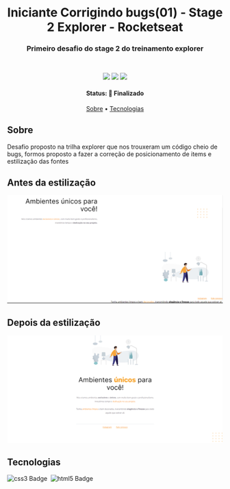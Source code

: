 <h1 align="center">
	Iniciante Corrigindo bugs(01) - Stage 2 Explorer - Rocketseat 
</h1>

<h3 align="center">
	Primeiro desafio do stage 2 do treinamento explorer
</h3>
<br/>
<p align="center">
	<img src="https://img.shields.io/badge/PRs-welcome-brightgreen.svg?style=flat-square"/>
	<img src="https://img.shields.io/github/license/williangomesdev/Explorer-Stage2-CorrigindoBugs-01- ?color=green"/>
	<img src="https://img.shields.io/github/repo-size/williangomesdev/Explorer-Stage2-CorrigindoBugs-01- ?color=green"/>
</p>

<h4 align="center">
	Status: 🚀 Finalizado
</h4>

<p align="center">
	<a href="#about">Sobre</a> •
	<a href="#tech-stack">Tecnologias</a> 
</p>

## Sobre

Desafio proposto na trilha explorer que nos trouxeram um código cheio de bugs, formos proposto a fazer a correção de posicionamento de items e estilização das fontes

## Antes da estilização

<img src="./images/gitImages/Desafio01(Antes).PNG"/>

## Depois da estilização
<img src="./images/gitImages/Desafio01(Depois).PNG"/>

## Tecnologias

<img src="https://img.shields.io/badge/Css3-05122A?style=flat&logo=css3" alt="css3 Badge" height="25">&nbsp;
<img src="https://img.shields.io/badge/Html5-05122A?style=flat&logo=html5" alt="html5 Badge" height="25">&nbsp;
